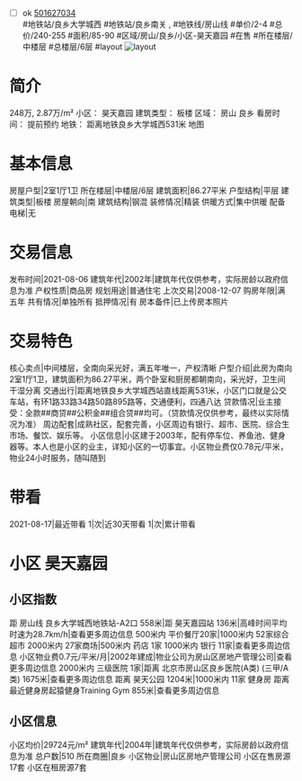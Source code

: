- [ ] ok [501627034](https://bj.5i5j.com/ershoufang/501627034.html)  
 #地铁站/良乡大学城西 #地铁站/良乡南关 ,  #地铁线/房山线
#单价/2-4 #总价/240-255 #面积/85-90   #区域/房山/良乡/小区-昊天嘉园 #在售 #所在楼层/中楼层 #总楼层/6层 #layout 
![layout](http://image2a.5i5j.com/scm/HOUSE_CUSTOMER/8bdbdc6668c54ea6955b107667d796ef.jpg_P5.jpg) 
# 简介 
 248万,  2.87万/m² 
小区： 昊天嘉园
建筑类型： 板楼
区域： 房山 良乡
看房时间： 提前预约
地铁： 距离地铁良乡大学城西531米 地图
# 基本信息 
 房屋户型|2室1厅1卫
所在楼层|中楼层/6层
建筑面积|86.27平米
户型结构|平层
建筑类型|板楼
房屋朝向|南
建筑结构|钢混
装修情况|精装
供暖方式|集中供暖
配备电梯|无
# 交易信息 
 发布时间|2021-08-06
建筑年代|2002年|建筑年代仅供参考，实际房龄以政府信息为准
产权性质|商品房
规划用途|普通住宅
上次交易|2008-12-07
购房年限|满五年
共有情况|单独所有
抵押情况|有
房本备件|已上传房本照片
# 交易特色 
 核心卖点|中间楼层，全南向采光好，满五年唯一，产权清晰
户型介绍|此房为南向2室1厅1卫，建筑面积为86.27平米，两个卧室和厨房都朝南向，采光好，卫生间干湿分离
交通出行|距离地铁良乡大学城西站直线距离531米，小区门口就是公交车站，有环1路33路34路50路895路等，交通便利，四通八达
贷款情况|业主接受：全款##商贷##公积金##组合贷##均可。（贷款情况仅供参考，最终以实际情况为准）
周边配套|成熟社区，配套完善，小区周边有银行、超市、医院、综合生市场、餐饮、娱乐等。
小区信息|小区建于2003年，配有停车位、养鱼池、健身器等。本人也是小区的业主，详知小区的一切事宜。小区物业费仅0.78元/平米，物业24小时服务，随叫随到
# 带看 
 2021-08-17|最近带看	 1|次|近30天带看	 1|次|累计带看
# 小区 昊天嘉园
## 小区指数 
 距 房山线 良乡大学城西地铁站-A2口 558米|距 昊天嘉园站 136米|高峰时间平均时速为28.7km/h|查看更多周边信息
500米内 平价餐厅20家|1000米内 52家综合超市
2000米内 27家商场|500米内 药店 1家
1000米内 银行 11家|查看更多周边信息
小区物业费0.7元/平米/月|2002年建成|物业公司为房山区房地产管理公司|查看更多周边信息
2000米内 三级医院 1家|距离 北京市房山区良乡医院(A类) (三甲/A类) 1675米|查看更多周边信息
距离 昊天公园 1204米|1000米内 11家 健身房
距离最近健身房起猿健身Training Gym 855米|查看更多周边信息
## 小区信息 
 小区均价|29724元/m²
建筑年代|2004年|建筑年代仅供参考，实际房龄以政府信息为准
总户数|510
所在商圈|良乡
小区物业|房山区房地产管理公司
小区在售房源17套
小区在租房源7套
